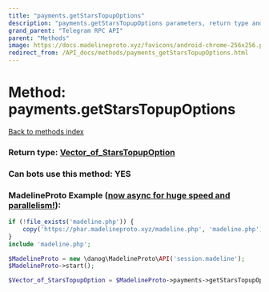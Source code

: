 ```yaml
---
title: "payments.getStarsTopupOptions"
description: "payments.getStarsTopupOptions parameters, return type and example"
grand_parent: "Telegram RPC API"
parent: "Methods"
image: https://docs.madelineproto.xyz/favicons/android-chrome-256x256.png
redirect_from: /API_docs/methods/payments_getStarsTopupOptions.html
---
```

# Method: payments.getStarsTopupOptions
[Back to methods index](index.html)





### Return type: [Vector\_of\_StarsTopupOption](/API_docs/types/StarsTopupOption.html)

### Can bots use this method: **YES**


### MadelineProto Example ([now async for huge speed and parallelism!](https://docs.madelineproto.xyz/docs/ASYNC.html)):


```php
if (!file_exists('madeline.php')) {
    copy('https://phar.madelineproto.xyz/madeline.php', 'madeline.php');
}
include 'madeline.php';

$MadelineProto = new \danog\MadelineProto\API('session.madeline');
$MadelineProto->start();

$Vector_of_StarsTopupOption = $MadelineProto->payments->getStarsTopupOptions();
```

